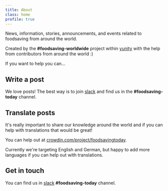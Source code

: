 ```yaml
---
title: About
class: home
profile: true
---
```


News, information, stories, announcements, and events related to foodsaving from around the world.

Created by the __#foodsaving-worldwide__ project within [yunity](https://yunity.org) with the help from contributors from around the world :)

If you want to help you can...

## Write a post

We love posts! The best way is to join [slack](http://slackin.yunity.org/) and find us in the __#foodsaving-today__ channel.

## Translate posts

It's really important to share our knowledge around the world and if you can help
with translations that would be great!

You can help out at [crowdin.com/project/foodsavingtoday](https://crowdin.com/project/foodsavingtoday).

Currently we're targeting English and German, but happy to add more languages if
you can help out with translations.

## Get in touch

You can find us in [slack](http://slackin.yunity.org/) __#foodsaving-today__ channel.